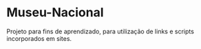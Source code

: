 # Museu-Nacional
Projeto para fins de aprendizado, para utilização de links e scripts incorporados em sites.
